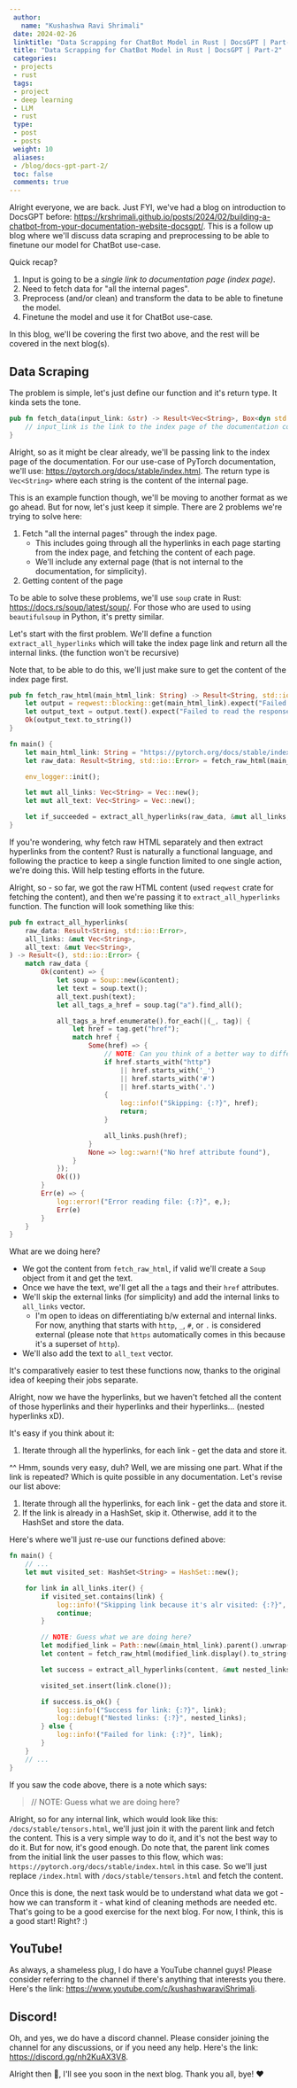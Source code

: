 ```yaml
---
 author:
   name: "Kushashwa Ravi Shrimali"
 date: 2024-02-26
 linktitle: "Data Scrapping for ChatBot Model in Rust | DocsGPT | Part-2"
 title: "Data Scrapping for ChatBot Model in Rust | DocsGPT | Part-2"
 categories:
 - projects
 - rust
 tags:
 - project
 - deep learning
 - LLM
 - rust
 type:
 - post
 - posts
 weight: 10
 aliases:
 - /blog/docs-gpt-part-2/
 toc: false
 comments: true
---
```


Alright everyone, we are back. Just FYI, we've had a blog on introduction to DocsGPT before: https://krshrimali.github.io/posts/2024/02/building-a-chatbot-from-your-documentation-website-docsgpt/. This is a follow up blog where we'll discuss data scraping and preprocessing to be able to finetune our model for ChatBot use-case.

Quick recap?

1. Input is going to be a _single link to documentation page (index page)_.
2. Need to fetch data for "all the internal pages".
3. Preprocess (and/or clean) and transform the data to be able to finetune the model.
4. Finetune the model and use it for ChatBot use-case.

In this blog, we'll be covering the first two above, and the rest will be covered in the next blog(s).

## Data Scraping

The problem is simple, let's just define our function and it's return type. It kinda sets the tone.

```rust
pub fn fetch_data(input_link: &str) -> Result<Vec<String>, Box<dyn std::error::Error>> {
    // input_link is the link to the index page of the documentation concerned
}
```

Alright, so as it might be clear already, we'll be passing link to the index page of the documentation. For our use-case of PyTorch documentation, we'll use: https://pytorch.org/docs/stable/index.html. The return type is `Vec<String>` where each string is the content of the internal page.

This is an example function though, we'll be moving to another format as we go ahead. But for now, let's just keep it simple. There are 2 problems we're trying to solve here:

1. Fetch "all the internal pages" through the index page.
    - This includes going through all the hyperlinks in each page starting from the index page, and fetching the content of each page.
    - We'll include any external page (that is not internal to the documentation, for simplicity).
2. Getting content of the page

To be able to solve these problems, we'll use `soup` crate in Rust: https://docs.rs/soup/latest/soup/. For those who are used to using `beautifulsoup` in Python, it's pretty similar.

Let's start with the first problem. We'll define a function `extract_all_hyperlinks` which will take the index page link and return all the internal links. (the function won't be recursive)

Note that, to be able to do this, we'll just make sure to get the content of the index page first.

```rust
pub fn fetch_raw_html(main_html_link: String) -> Result<String, std::io::Error> {
    let output = reqwest::blocking::get(main_html_link).expect("Failed to fetch the URL");
    let output_text = output.text().expect("Failed to read the response text");
    Ok(output_text.to_string())
}

fn main() {
    let main_html_link: String = "https://pytorch.org/docs/stable/index.html".to_string();
    let raw_data: Result<String, std::io::Error> = fetch_raw_html(main_html_link.clone());

    env_logger::init();

    let mut all_links: Vec<String> = Vec::new();
    let mut all_text: Vec<String> = Vec::new();

    let if_succeeded = extract_all_hyperlinks(raw_data, &mut all_links, &mut all_text);
}
```

If you're wondering, why fetch raw HTML separately and then extract hyperlinks from the content? Rust is naturally a functional language, and following the practice to keep a single function limited to one single action, we're doing this. Will help testing efforts in the future.

Alright, so - so far, we got the raw HTML content (used `reqwest` crate for fetching the content), and then we're passing it to `extract_all_hyperlinks` function. The function will look something like this:

```rust
pub fn extract_all_hyperlinks(
    raw_data: Result<String, std::io::Error>,
    all_links: &mut Vec<String>,
    all_text: &mut Vec<String>,
) -> Result<(), std::io::Error> {
    match raw_data {
        Ok(content) => {
            let soup = Soup::new(&content);
            let text = soup.text();
            all_text.push(text);
            let all_tags_a_href = soup.tag("a").find_all();

            all_tags_a_href.enumerate().for_each(|(_, tag)| {
                let href = tag.get("href");
                match href {
                    Some(href) => {
                        // NOTE: Can you think of a better way to differentiate b/w internal and external links?
                        if href.starts_with("http")
                            || href.starts_with('_')
                            || href.starts_with('#')
                            || href.starts_with('.')
                        {
                            log::info!("Skipping: {:?}", href);
                            return;
                        }

                        all_links.push(href);
                    }
                    None => log::warn!("No href attribute found"),
                }
            });
            Ok(())
        }
        Err(e) => {
            log::error!("Error reading file: {:?}", e,);
            Err(e)
        }
    }
}
```

What are we doing here?

- We got the content from `fetch_raw_html`, if valid we'll create a `Soup` object from it and get the text.
- Once we have the text, we'll get all the `a` tags and their `href` attributes.
- We'll skip the external links (for simplicity) and add the internal links to `all_links` vector.
    - I'm open to ideas on differentiating b/w external and internal links. For now, anything that starts with `http`, `_`, `#`, or `.` is considered external (please note that `https` automatically comes in this because it's a superset of `http`).
- We'll also add the text to `all_text` vector.

It's comparatively easier to test these functions now, thanks to the original idea of keeping their jobs separate.

Alright, now we have the hyperlinks, but we haven't fetched all the content of those hyperlinks and their hyperlinks and their hyperlinks... (nested hyperlinks xD).

It's easy if you think about it:

1. Iterate through all the hyperlinks, for each link - get the data and store it.

^^ Hmm, sounds very easy, duh? Well, we are missing one part. What if the link is repeated? Which is quite possible in any documentation. Let's revise our list above:


1. Iterate through all the hyperlinks, for each link - get the data and store it.
2. If the link is already in a HashSet, skip it. Otherwise, add it to the HashSet and store the data.

Here's where we'll just re-use our functions defined above:

```rust
fn main() {
    // ...
    let mut visited_set: HashSet<String> = HashSet::new();

    for link in all_links.iter() {
        if visited_set.contains(link) {
            log::info!("Skipping link because it's alr visited: {:?}", link);
            continue;
        }

        // NOTE: Guess what we are doing here?
        let modified_link = Path::new(&main_html_link).parent().unwrap().join(link);
        let content = fetch_raw_html(modified_link.display().to_string());

        let success = extract_all_hyperlinks(content, &mut nested_links, &mut all_text);

        visited_set.insert(link.clone());

        if success.is_ok() {
            log::info!("Success for link: {:?}", link);
            log::debug!("Nested links: {:?}", nested_links);
        } else {
            log::info!("Failed for link: {:?}", link);
        }
    }
    // ...
}
```

If you saw the code above, there is a note which says:

> // NOTE: Guess what we are doing here?

Alright, so for any internal link, which would look like this: `/docs/stable/tensors.html`, we'll just join it with the parent link and fetch the content. This is a very simple way to do it, and it's not the best way to do it. But for now, it's good enough. Do note that, the parent link comes from the initial link the user passes to this flow, which was: `https://pytorch.org/docs/stable/index.html` in this case. So we'll just replace `/index.html` with `/docs/stable/tensors.html` and fetch the content.

Once this is done, the next task would be to understand what data we got - how we can transform it - what kind of cleaning methods are needed etc. That's going to be a good exercise for the next blog. For now, I think, this is a good start! Right? :)

## YouTube!

As always, a shameless plug, I do have a YouTube channel guys! Please consider referring to the channel if there's anything that interests you there. Here's the link: https://www.youtube.com/c/kushashwaraviShrimali.

## Discord!

Oh, and yes, we do have a discord channel. Please consider joining the channel for any discussions, or if you need any help. Here's the link: https://discord.gg/nh2KuAX3V8.

Alright then 🤝, I'll see you soon in the next blog. Thank you all, bye! ❤️
